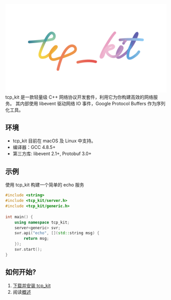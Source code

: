![](logo.png)
tcp_kit 是一款轻量级 C++ 网络协议开发套件，利用它为你构建高效的网络服务。 其内部使用 libevent 驱动网络 IO 事件，Google Protocol Buffers 作为序列化工具。

## 环境
- tcp_kit 目前在 macOS 及 Linux 中支持。
- 编译器：GCC 4.8.5+
- 第三方库: libevent 2.1+, Protobuf 3.0+

## 示例
使用 tcp_kit 构建一个简单的 echo 服务
```cpp
#include <string>
#include <tcp_kit/server.h>
#include <tcp_kit/generic.h>

int main() {
    using namespace tcp_kit;
    server<generic> svr;
    svr.api("echo", [](std::string msg) {
        return msg;
    });
    svr.start();
}
```

## 如何开始?
1. [下载并安装 tcp_kit](installation.md)
2. 阅读[概述](overview.md)

